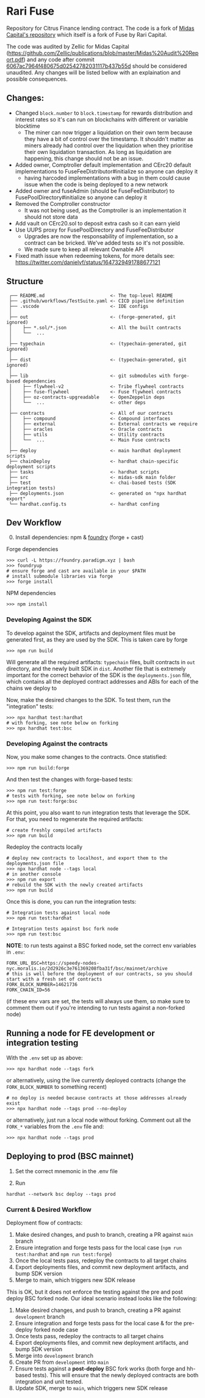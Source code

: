 # Rari Fuse

Repository for Citrus Finance lending contract. The code is a fork of [Midas Capital's repository](https://github.com/Midas-Protocol/contracts/) which itself is a fork of Fuse by Rari Capital.

The code was audited by Zellic for Midas Capital (https://github.com/Zellic/publications/blob/master/Midas%20Audit%20Report.pdf) and any code after commit [6067ac7964f480675d02542782031117b437b55d](https://github.com/citrus-finance/rari-fuse/commit/6067ac7964f480675d02542782031117b437b55d) should be considered unaudited. Any changes will be listed bellow with an explaination and possible consequences.

## Changes:

- Changed `block.number` to `block.timestamp` for rewards distribution and interest rates so it's can run on blockchains with different or variable blocktime
  - The miner can now trigger a liquidation on their own term because they have a bit of control over the timestamp. It shouldn't matter as miners already had control over the liquidation when they prioritise their own liquidation transaction. As long as liquidation are happening, this change should not be an issue.
- Added owner, Comptroller default implementation and CErc20 default implementations to FuseFeeDistributor#initialize so anyone can deploy it
  - having harcoded implementations with a bug in them could cause issue when the code is being deployed to a new network
- Added owner and fuseAdmin (should be FuseFeeDistributor) to FusePoolDirectory#initialize so anyone can deploy it 
- Removed the Comptroller constructor
  - It was not being used, as the Comptroller is an implementation it should not store data
- Add vault on CErc20.sol to deposit extra cash so it can earn yield
- Use UUPS proxy for FusePoolDirectory and FuseFeeDistributor
  - Upgrades are now the responsability of implementation, so a contract can be bricked. We've added tests so it's not possible.
  - We made sure to keep all relevant Ownable API
- Fixed math issue when redeeming tokens, for more details see: https://twitter.com/danielvf/status/1647329491788677121


## Structure

```text
 ┌── README.md                        <- The top-level README
 ├── .github/workflows/TestSuite.yaml <- CICD pipeline definition
 ├── .vscode                          <- IDE configs
 │
 ├── out                              <- (forge-generated, git ignored)
 │    ├── *.sol/*.json                <- All the built contracts
 │    └──  ...                        
 │
 ├── typechain                        <- (typechain-generated, git ignored)
 │
 ├── dist                             <- (typechain-generated, git ignored)
 │
 ├── lib                              <- git submodules with forge-based dependencies
 │    ├── flywheel-v2                 <- Tribe flywheel contracts
 │    ├── fuse-flywheel               <- Fuse flywheel contracts
 │    ├── oz-contracts-upgreadable    <- OpenZeppelin deps
 │    └──  ...                        <- other deps
 │
 ├── contracts                        <- All of our contracts
 │    ├── compound                    <- Compound interfaces
 │    ├── external                    <- External contracts we require
 │    ├── oracles                     <- Oracle contracts
 │    ├── utils                       <- Utility contracts
 │    └──  ...                        <- Main Fuse contracts
 │
 ├── deploy                           <- main hardhat deployment scripts
 ├── chainDeploy                      <- hardhat chain-specific deployment scripts 
 ├── tasks                            <- hardhat scripts
 ├── src                              <- midas-sdk main folder
 ├── test                             <- chai-based tests (SDK integration tests)
 ├── deployments.json                 <- generated on "npx hardhat export"
 └── hardhat.config.ts                <- hardhat confing
```

## Dev Workflow

0. Install dependencies: npm & [foundry](https://github.com/gakonst/foundry) (forge + cast)

Forge dependencies

```text
>>> curl -L https://foundry.paradigm.xyz | bash 
>>> foundryup
# ensure forge and cast are available in your $PATH
# install submodule libraries via forge 
>>> forge install 
```

NPM dependencies

```text
>>> npm install
```

### Developing Against the SDK

To develop against the SDK, artifacts and deployment files must be generated first, as they are used by the SDK.
This is taken care by forge

```shell
>>> npm run build
```

Will generate all the required artifacts: `typechain` files, built contracts in `out` directory, and the newly built
SDK in `dist`. Another file that is extremely important for the correct behavior of the SDK is the
`deployments.json` file, which contains all the deployed contract addresses and ABIs for each of the 
chains we deploy to

Now, make the desired changes to the SDK. To test them, run the "integration" tests:

```shell
>>> npx hardhat test:hardhat
# with forking, see note below on forking
>>> npx hardhat test:bsc 
```

### Developing Against the contracts

Now, you make some changes to the contracts. Once statisfied:

```shell
>>> npm run build:forge
```

And then test the changes with forge-based tests:

```shell
>>> npm run test:forge
# tests with forking, see note below on forking
>>> npm run test:forge:bsc
```

At this point, you also want to run integration tests that leverage the SDK. For that, you need to 
regenerate the required artifacts:

```shell
# create freshly compiled artifacts
>>> npm run build
```

Redeploy the contracts locally

```shell
# deploy new contracts to localhost, and export them to the deployments.json file
>>> npx hardhat node --tags local
# in another console
>>> npm run export
# rebuild the SDK with the newly created artifacts
>>> npm run build
```

Once this is done, you can run the integration tests:


```shell
# Integration tests against local node
>>> npm run test:hardhat
```

```shell
# Integration tests against bsc fork node
>>> npm run test:bsc
```

**NOTE**: to run tests against a BSC forked node, set the correct env variables in `.env`:
```
FORK_URL_BSC=https://speedy-nodes-nyc.moralis.io/2d2926c3e761369208fba31f/bsc/mainnet/archive
# this is well before the deployment of our contracts, so you should start with a fresh set of contracts
FORK_BLOCK_NUMBER=14621736
FORK_CHAIN_ID=56
```

(if these env vars are set, the tests will always use them, so make sure to comment them out if you're intending
to run tests against a non-forked node)

## Running a node for FE development or integration testing

With the `.env` set up as above:

```shell
>>> npx hardhat node --tags fork
```
or alternatively, using the live currently deployed contracts (change the `FORK_BLOCK_NUMBER` to something recent)

```shell
# no deploy is needed because contracts at those addresses already exist
>>> npx hardhat node --tags prod --no-deploy
```

or alternatively, just run a local node without forking. Comment out all the `FORK_*` variables from the `.env` file
and:

```shell
>>> npx hardhat node --tags prod 
```

## Deploying to prod (BSC mainnet)

1. Set the correct mnemonic in the .env file

2. Run

```
hardhat --network bsc deploy --tags prod
```

### Current & Desired Workflow

Deployment flow of contracts:

1. Make desired changes, and push to branch, creating a PR against `main` branch
2. Ensure integration and forge tests pass for the local case (`npm run test:hardhat` and `npm run test:forge`)
3. Once the local tests pass, redeploy the contracts to all target chains
4. Export deployments files, and commit new deployment artifacts, and bump SDK version
6. Merge to main, which triggers new SDK release

This is OK, but it does not enforce the testing against the pre and post deploy BSC forked node. Our ideal scenario instead
looks like the following:

1. Make desired changes, and push to branch, creating a PR against `development` branch
2. Ensure integration and forge tests pass for the local case & for the pre-deploy forked node case
3. Once tests pass, redeploy the contracts to all target chains 
4. Export deployments files, and commit new deployment artifacts, and bump SDK version
5. Merge into `development` branch
6. Create PR from `development` into `main` 
7. Ensure tests against a **post-deploy** BSC fork works (both forge and hh-based tests). This will ensure that 
the newly deployed contracts are both integration and unit tested.
8. Update SDK, merge to `main`, which triggers new SDK release 